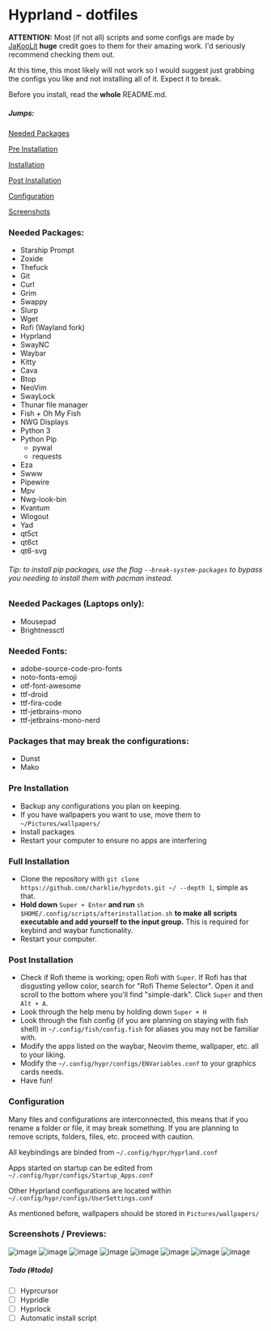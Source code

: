 # Hyprland - dotfiles
**ATTENTION:** Most (if not all) scripts and some configs are made by [JaKooLit](https://github.com/JaKooLit) **huge** credit goes to them for their amazing work. I'd seriously recommend checking them out.

At this time, this most likely will not work so I would suggest just grabbing the configs you like and not installing all of it. Expect it to break.

Before you install, read the **whole** README.md.

##### Jumps:
[Needed Packages](#needed-packages)

[Pre Installation](#preinstallation)

[Installation](#installation)

[Post Installation](#postinstallation)

[Configuration](#configuration)

[Screenshots](#screenshots-previews)


### Needed Packages:

- Starship Prompt
- Zoxide
- Thefuck
- Git
- Curl
- Grim
- Swappy
- Slurp
- Wget
- Rofi (Wayland fork)
- Hyprland
- SwayNC
- Waybar
- Kitty
- Cava
- Btop
- NeoVim
- SwayLock
- Thunar file manager
- Fish + Oh My Fish
- NWG Displays
- Python 3
- Python Pip
    - pywal
    - requests
- Eza
- Swww
- Pipewire
- Mpv
- Nwg-look-bin
- Kvantum
- Wlogout
- Yad
- qt5ct
- qt6ct
- qt6-svg

###### Tip: to install pip packages, use the flag `--break-system-packages` to bypass you needing to install them with pacman instead.

### Needed Packages (Laptops only):

- Mousepad
- Brightnessctl

### Needed Fonts:

- adobe-source-code-pro-fonts 
- noto-fonts-emoji
- otf-font-awesome 
- ttf-droid 
- ttf-fira-code
- ttf-jetbrains-mono 
- ttf-jetbrains-mono-nerd

### Packages that may break the configurations:

- Dunst
- Mako

### Pre Installation

- Backup any configurations you plan on keeping.
- If you have wallpapers you want to use, move them to `~/Pictures/wallpapers/`
- Install packages
- Restart your computer to ensure no apps are interfering

### Full Installation 

- Clone the repository with `git clone https://github.com/charklie/hyprdots.git ~/ --depth 1`, simple as that.
- **Hold down** `Super + Enter` **and run** `sh $HOME/.config/scripts/afterinstallation.sh` **to make all scripts executable and add yourself to the input group.** This is required for keybind and waybar functionality.
- Restart your computer.

### Post Installation

- Check if Rofi theme is working; open Rofi with `Super`. If Rofi has that disgusting yellow color, search for "Rofi Theme Selector". Open it and scroll to the bottom where you'll find "simple-dark". Click `Super` and then `Alt + A`.
- Look through the help menu by holding down `Super + H`
- Look through the fish config (if you are planning on staying with fish shell) in `~/.config/fish/config.fish` for aliases you may not be familiar with.
- Modify the apps listed on the waybar, Neovim theme, wallpaper, etc. all to your liking.   
- Modify the `~/.config/hypr/configs/ENVariables.conf` to your graphics cards needs.
- Have fun!

### Configuration 

Many files and configurations are interconnected, this means that if you rename a folder or file, it may break something. If you are planning to remove scripts, folders, files, etc. proceed with caution.

All keybindings are binded from `~/.config/hypr/hyprland.conf`

Apps started on startup can be edited from `~/.config/hypr/configs/Startup_Apps.conf`

Other Hyprland configurations are located within `~/.config/hypr/configs/UserSettings.conf`

As mentioned before, wallpapers should be stored in `Pictures/wallpapers/`

### Screenshots / Previews:

![image](https://github.com/charklie/hyprdots/assets/157241212/b1b31d1a-b5cc-445f-9d38-369fe4b1f7c5)
![image](https://github.com/charklie/hyprdots/assets/157241212/d720ba07-aa15-4dd7-8816-734ac938eeec)
![image](https://github.com/charklie/hyprdots/assets/157241212/9eaca258-5162-4cc6-a726-24d28fe574a4)
![image](https://github.com/charklie/hyprdots/assets/157241212/30ca3228-3eb8-4c21-8705-b38801445611)
![image](https://github.com/charklie/hyprdots/assets/157241212/72c1709c-abdd-4075-9291-361f00c6fdb2)
![image](https://github.com/charklie/hyprdots/assets/157241212/906325c0-2cf7-49e9-aa5b-f4ede904e3d2)
![image](https://github.com/charklie/hyprdots/assets/157241212/a0e6aeda-a868-42a8-b09a-368fd187aec0)
![image](https://github.com/charklie/hyprdots/assets/157241212/05c83ab0-f11f-4db3-bdb7-201928b50382)

##### Todo (#todo)
- [ ] Hyprcursor
- [ ] Hypridle
- [ ] Hyprlock
- [ ] Automatic install script
